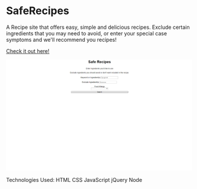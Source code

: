 # SafeRecipes
A Recipe site that offers easy, simple and delicious recipes. Exclude certain ingredients that you may need to avoid, or enter your special case symptoms and we'll recommend you recipes!

[Check it out here!](https://cjones1225.github.io/SafeRecipes/)

![screenshot of app](Recipe-App-Screenshot.png)

Technologies Used: 
HTML
CSS
JavaScript
jQuery
Node
